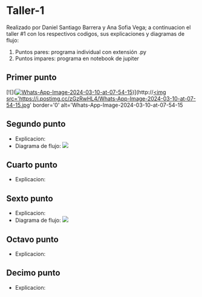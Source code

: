 # Taller-1

Realizado por Daniel Santiago Barrera y Ana Sofia Vega; a continuacion el taller #1 con los respectivos codigos, sus explicaciones y diagramas de flujo:

1. Puntos pares: programa individual con extensión .py
2. Puntos impares: programa en notebook de jupiter

## Primer punto

[![](<a href='https://postimages.org/' target='_blank'><img src='https://i.postimg.cc/zGzRwHL4/Whats-App-Image-2024-03-10-at-07-54-15.jpg' border='0' alt='Whats-App-Image-2024-03-10-at-07-54-15'/></a>)](http://<a href='https://postimages.org/' target='_blank'><img src='https://i.postimg.cc/zGzRwHL4/Whats-App-Image-2024-03-10-at-07-54-15.jpg' border='0' alt='Whats-App-Image-2024-03-10-at-07-54-15  

 ## Segundo punto
 - Explicacion:
 - Diagrama de flujo:
   [![](https://mermaid.ink/svg/pako:eNpVj0FrwzAMhf-K0KmDlkGPga2wJoFcdlh3i3sQsZIYHLk4NmMk-e-zt26w23tPn8TTgp3TjAX21n10I_kA76USeNk1YjrjHrKGw-EZzq3Eib0DuabsnLOybWTwPJOHKHAfeyabiTITVStPRkL2Vfb18saz0dGBZpDT4xF4hi6tnbaE1BlZX906tJX9vZcAM93IX_-Ai1nH_8B9PHwXbXa1kdx7_LFKkgbcY6InMjo9u-REYRh5YoVFkpp7ijYoVLIllGJwl0_psAg-8h7jTVPg0tDgacKiJzvz9gU90Gbl)](http://https://mermaid.ink/svg/pako:eNpVj0FrwzAMhf-K0KmDlkGPga2wJoFcdlh3i3sQsZIYHLk4NmMk-e-zt26w23tPn8TTgp3TjAX21n10I_kA76USeNk1YjrjHrKGw-EZzq3Eib0DuabsnLOybWTwPJOHKHAfeyabiTITVStPRkL2Vfb18saz0dGBZpDT4xF4hi6tnbaE1BlZX906tJX9vZcAM93IX_-Ai1nH_8B9PHwXbXa1kdx7_LFKkgbcY6InMjo9u-REYRh5YoVFkpp7ijYoVLIllGJwl0_psAg-8h7jTVPg0tDgacKiJzvz9gU90Gbl)

 ## Cuarto punto
 - Explicacion:


 ## Sexto punto
 - Explicacion:
 - Diagrama de flujo:
  [![](https://mermaid.ink/svg/pako:eNptkN1qwzAMhV9F-GoD9QUC22ANLYWym47dJL3QHKVx68iZY_dnbd999lYGg4EQ4ujTkdBZadewKlRr3UF35AO8lrXA891CjDbuPtcwmTzCtFpy8ATHdZKm31JZLWTjeSQPUQhs7uduijIDs-rNabI8PhAyGnQY86yT0QlJSPo7amywxQ12uMUdWuxRcMAP9DhiwD0e8Ign_MTsO8um8_MRBvaBhTUDWdBOtlGCg9uyp2tC5xm9rMylq5a3y8D8HNsQ8Aj7DK9_yRd3Mf-RIO4PXUtKoFD17HsyTfrcOSu1Ch33XKsilQ23FG2oVS3XhFIMbnUSrYrgI6OKQ0OBS0MbT70qWrIjX78A83GC1g)](http://https://mermaid.ink/svg/pako:eNptkN1qwzAMhV9F-GoD9QUC22ANLYWym47dJL3QHKVx68iZY_dnbd999lYGg4EQ4ujTkdBZadewKlRr3UF35AO8lrXA891CjDbuPtcwmTzCtFpy8ATHdZKm31JZLWTjeSQPUQhs7uduijIDs-rNabI8PhAyGnQY86yT0QlJSPo7amywxQ12uMUdWuxRcMAP9DhiwD0e8Ign_MTsO8um8_MRBvaBhTUDWdBOtlGCg9uyp2tC5xm9rMylq5a3y8D8HNsQ8Aj7DK9_yRd3Mf-RIO4PXUtKoFD17HsyTfrcOSu1Ch33XKsilQ23FG2oVS3XhFIMbnUSrYrgI6OKQ0OBS0MbT70qWrIjX78A83GC1g)


 ## Octavo punto
 - Explicacion:


 ## Decimo punto
 - Explicacion:





